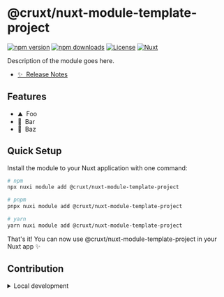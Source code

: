 <!--
Get your module up and running quickly.

Find and replace all on all files (CMD+SHIFT+F):
- Name: @cruxt/nuxt-module-template-project
- Package name: @cruxt/nuxt-module-template-project
- Description: Description of the module goes here.
- Repository slug: @cruxt/module-repo
- Repository URL: https://github.com/your-org/@cruxt/module-repo
Use this simple bash one liner to update the name and description:

```bash
bash -c '
# Check if Git repo is clean
if [ -n "$(git status --porcelain)" ]; then
  echo "Warning: Git repo is not clean. Replacements skipped."
  exit 0
fi

# Prompt for replacement values
read -p "Enter new project display name: " NEW_PROJECT_NAME
read -p "Enter new package name: " NEW_PACKAGE_NAME
read -p "Enter new module description: " NEW_MODULE_DESCRIPTION
read -p "Enter new config key: " NEW_CONFIG_KEY
read -p "Enter new repository slug: " NEW_REPO_SLUG
read -p "Enter new repository URL: " NEW_REPO_URL

# Escape special characters for safe sed replacement
ESCAPED_PROJECT_NAME=$(printf "%s" "$NEW_PROJECT_NAME" | sed "s/[&/\]/\\&/g")
ESCAPED_PACKAGE_NAME=$(printf "%s" "$NEW_PACKAGE_NAME" | sed "s/[&/\]/\\&/g")
ESCAPED_MODULE_DESCRIPTION=$(printf "%s" "$NEW_MODULE_DESCRIPTION" | sed "s/[&/\]/\\&/g")
ESCAPED_CONFIG_KEY=$(printf "%s" "$NEW_CONFIG_KEY" | sed "s/[&/\]/\\&/g")
ESCAPED_REPO_SLUG=$(printf "%s" "$NEW_REPO_SLUG" | sed "s/[&/\]/\\&/g")
ESCAPED_REPO_URL=$(printf "%s" "$NEW_REPO_URL" | sed "s/[&/\]/\\&/g")

# Find all text files and perform replacements
find . -type f ! -path "*/node_modules/*" ! -path "*/.git/*" -exec sh -c '
for file_path; do
  if file "$file_path" | grep -q text; then
    sed -i \
      -e "s|@cruxt/nuxt-module-template-project|$0|g" \
      -e "s|@cruxt/nuxt-module-template-project|$1|g" \
      -e "s|cruxt_nuxt_module_template_project|$2|g" \
      -e "s|@cruxt/module-repo|$3|g" \
      -e "s|https://github.com/your-org/@cruxt/module-repo|$4|g" \
      -e "s|Description of the module goes here.|$5|g" "$file_path"
  fi
done
' sh "$ESCAPED_PROJECT_NAME" "$ESCAPED_PACKAGE_NAME" "$ESCAPED_CONFIG_KEY" "$ESCAPED_REPO_SLUG" "$ESCAPED_REPO_URL" "$ESCAPED_MODULE_DESCRIPTION"

echo "Replacement complete!"
'


```
-->

# @cruxt/nuxt-module-template-project

[![npm version][npm-version-src]][npm-version-href]
[![npm downloads][npm-downloads-src]][npm-downloads-href]
[![License][license-src]][license-href]
[![Nuxt][nuxt-src]][nuxt-href]

Description of the module goes here.

- [✨ &nbsp;Release Notes](/CHANGELOG.md)
<!-- - [🏀 Online playground](https://stackblitz.com/github/@cruxt/module-repo?file=playground%2Fapp.vue) -->
<!-- - [📖 &nbsp;Documentation](https://example.com) -->

## Features

<!-- Highlight some of the features your module provide here -->
- ⛰ &nbsp;Foo
- 🚠 &nbsp;Bar
- 🌲 &nbsp;Baz

## Quick Setup

Install the module to your Nuxt application with one command:

```bash
# npm
npx nuxi module add @cruxt/nuxt-module-template-project

# pnpm
pnpx nuxi module add @cruxt/nuxt-module-template-project

# yarn
yarn nuxi module add @cruxt/nuxt-module-template-project
```

That's it! You can now use @cruxt/nuxt-module-template-project in your Nuxt app ✨

## Contribution

<!-- markdownlint-disable MD033 -->
<details>
  <summary>Local development</summary>
  
  ```bash
  # Install dependencies
  pnpm install
  
  # Generate type stubs
  pnpm run dev:prepare
  
  # Develop with the playground
  pnpm run dev
  
  # Build the playground
  pnpm run dev:build
  
  # Run ESLint
  pnpm run lint
  
  # Run Vitest
  pnpm run test
  pnpm run test:watch
  
  # Release new version
  pnpm run release
  ```

</details>

<!-- Badges -->
[npm-version-src]: https://img.shields.io/npm/v/@cruxt/nuxt-module-template-project/latest.svg?style=flat&colorA=020420&colorB=00DC82
[npm-version-href]: https://npmjs.com/package/@cruxt/nuxt-module-template-project

[npm-downloads-src]: https://img.shields.io/npm/dm/@cruxt/nuxt-module-template-project.svg?style=flat&colorA=020420&colorB=00DC82
[npm-downloads-href]: https://npm.chart.dev/@cruxt/nuxt-module-template-project

[license-src]: https://img.shields.io/npm/l/@cruxt/nuxt-module-template-project.svg?style=flat&colorA=020420&colorB=00DC82
[license-href]: https://npmjs.com/package/@cruxt/nuxt-module-template-project

[nuxt-src]: https://img.shields.io/badge/Nuxt-020420?logo=nuxt.js
[nuxt-href]: https://nuxt.com
